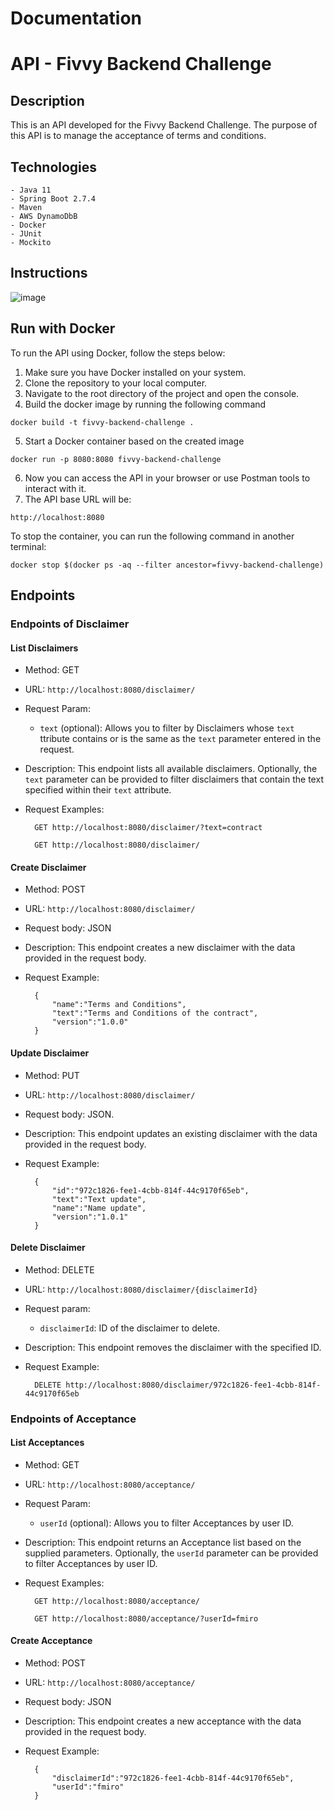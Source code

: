 # Documentation 
# API - Fivvy Backend Challenge

## Description
This is an API developed for the Fivvy Backend Challenge. The purpose of this API is to manage the acceptance of terms and conditions.

## Technologies
    - Java 11
    - Spring Boot 2.7.4
    - Maven
    - AWS DynamoDbB
    - Docker
    - JUnit
    - Mockito

## Instructions
![image](https://github.com/francomiro/Fivvy-Backend-Challenge/assets/38414853/1b03bba0-084c-4fd0-b744-00ceedab611b)

## Run with Docker
To run the API using Docker, follow the steps below:

   1. Make sure you have Docker installed on your system.
   2. Clone the repository to your local computer.
   3. Navigate to the root directory of the project and open the console.
   4. Build the docker image by running the following command
    
    docker build -t fivvy-backend-challenge .
    
   5. Start a Docker container based on the created image
   
    docker run -p 8080:8080 fivvy-backend-challenge
   
   6. Now you can access the API in your browser or use Postman tools to interact with it.
   7. The API base URL will be:
        
    http://localhost:8080
    
    
   To stop the container, you can run the following command in another terminal:
    
    docker stop $(docker ps -aq --filter ancestor=fivvy-backend-challenge)

## Endpoints
### Endpoints of Disclaimer
#### List Disclaimers

- Method: GET
- URL: `http://localhost:8080/disclaimer/`
- Request Param:
  - `text` (optional): Allows you to filter by Disclaimers whose `text` ttribute contains or is the same as the `text` parameter entered in the request.
- Description: This endpoint lists all available disclaimers. Optionally, the `text` parameter can be provided to filter disclaimers that contain the text specified within their `text` attribute.
- Request Examples:
        
        GET http://localhost:8080/disclaimer/?text=contract
        
        GET http://localhost:8080/disclaimer/
 
 #### Create Disclaimer

- Method: POST
- URL: `http://localhost:8080/disclaimer/`
- Request body: JSON
- Description: This endpoint creates a new disclaimer with the data provided in the request body.
- Request Example:

        {
            "name":"Terms and Conditions",
            "text":"Terms and Conditions of the contract",
            "version":"1.0.0"
        }

#### Update Disclaimer

- Method: PUT
- URL: `http://localhost:8080/disclaimer/`
- Request body: JSON.
- Description: This endpoint updates an existing disclaimer with the data provided in the request body.
- Request Example:

        {
            "id":"972c1826-fee1-4cbb-814f-44c9170f65eb",
            "text":"Text update",
            "name":"Name update",
            "version":"1.0.1"
        }

#### Delete Disclaimer

- Method: DELETE
- URL: `http://localhost:8080/disclaimer/{disclaimerId}`
- Request param:
    - `disclaimerId`: ID of the disclaimer to delete.
- Description: This endpoint removes the disclaimer with the specified ID.
- Request Example:

        DELETE http://localhost:8080/disclaimer/972c1826-fee1-4cbb-814f-44c9170f65eb


### Endpoints of Acceptance
#### List Acceptances

- Method: GET
- URL: `http://localhost:8080/acceptance/`
- Request Param:
  - `userId` (optional): Allows you to filter Acceptances by user ID.
- Description: This endpoint returns an Acceptance list based on the supplied parameters. Optionally, the `userId` parameter can be provided to filter Acceptances  by user ID.
- Request Examples:
        
        GET http://localhost:8080/acceptance/

        GET http://localhost:8080/acceptance/?userId=fmiro

 #### Create Acceptance

- Method: POST
- URL: `http://localhost:8080/acceptance/`
- Request body: JSON
- Description: This endpoint creates a new acceptance with the data provided in the request body.
- Request Example:

        {
            "disclaimerId":"972c1826-fee1-4cbb-814f-44c9170f65eb",
            "userId":"fmiro"
        }





